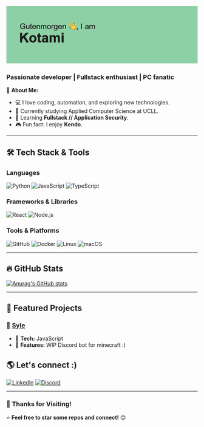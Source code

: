 [![MasterHead](./header.png)](https://github.com/xkotami)
<!-- Profile Banner (Optional) -->

### Passionate developer | Fullstack enthusiast | PC fanatic

🚀 **About Me:**  
- 💻 I love coding, automation, and exploring new technologies.  
- 🔧 Currently studying Applied Computer Science at UCLL.  
- 🌱 Learning **Fullstack // Application Security**.  
- 🎮 Fun fact: I enjoy **Kendo**.  

---

## 🛠 **Tech Stack & Tools**  

### **Languages**
![Python](https://img.shields.io/badge/-Python-3776AB?style=for-the-badge&logo=python&logoColor=white)
![JavaScript](https://img.shields.io/badge/-JavaScript-F7DF1E?style=for-the-badge&logo=javascript&logoColor=black)
![TypeScript](https://img.shields.io/badge/-TypeScript-007ACC?style=for-the-badge&logo=typescript&logoColor=white)

### **Frameworks & Libraries**
![React](https://img.shields.io/badge/-React-61DAFB?style=for-the-badge&logo=react&logoColor=black)
![Node.js](https://img.shields.io/badge/-Node.js-339933?style=for-the-badge&logo=node.js&logoColor=white)

### **Tools & Platforms**
![GitHub](https://img.shields.io/badge/-GitHub-181717?style=for-the-badge&logo=github&logoColor=white)
![Docker](https://img.shields.io/badge/-Docker-2496ED?style=for-the-badge&logo=docker&logoColor=white)
![Linux](https://img.shields.io/badge/-Linux-FCC624?style=for-the-badge&logo=linux&logoColor=black)
![macOS](https://img.shields.io/badge/macOS-000000?style=for-the-badge&logo=apple&logoColor=white)

---

## 🔥 **GitHub Stats**
[![Anurag's GitHub stats](https://github-readme-stats.vercel.app/api?username=xkotami)](https://github.com/anuraghazra/github-readme-stats)

---

## 📌 **Featured Projects**
### 🚀 [Syle](https://github.com/xkotami/syle)
- 🔹 **Tech:** JavaScript
- 🌟 **Features:** WIP Discord bot for minecraft :)


## 🌎 **Let's connect :)**
[![LinkedIn](https://img.shields.io/badge/-LinkedIn-0077B5?style=for-the-badge&logo=linkedin&logoColor=white)](www.linkedin.com/in/naphat-pruekveeraparb-b057b42b5)
[![Discord](https://img.shields.io/badge/Discord-%237289DA.svg?style=for-the-badge&logo=discord&logoColor=white)](https://discord.com/users/kotami)

---

### 🎉 **Thanks for Visiting!**
⭐️ **Feel free to star some repos and connect!** 😊  



